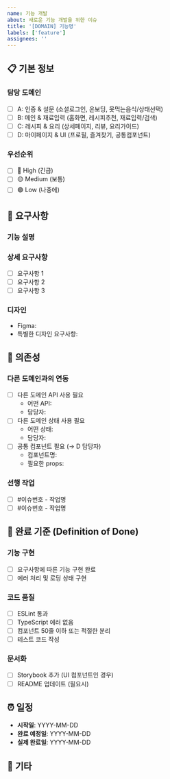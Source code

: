 ```yaml
---
name: 기능 개발
about: 새로운 기능 개발을 위한 이슈
title: '[DOMAIN] 기능명'
labels: ['feature']
assignees: ''
---
```


## 📋 기본 정보

### 담당 도메인

- [ ] A: 인증 & 설문 (소셜로그인, 온보딩, 못먹는음식/상태선택)
- [ ] B: 메인 & 재료입력 (홈화면, 레시피추천, 재료입력/검색)
- [ ] C: 레시피 & 요리 (상세페이지, 리뷰, 요리가이드)
- [ ] D: 마이페이지 & UI (프로필, 즐겨찾기, 공통컴포넌트)

### 우선순위

- [ ] 🔴 High (긴급)
- [ ] 🟡 Medium (보통)
- [ ] 🟢 Low (나중에)

## 📝 요구사항

### 기능 설명

<!-- 어떤 기능을 만들 것인지 간단히 설명 -->

### 상세 요구사항

<!-- 체크리스트 형태로 구체적인 요구사항 작성 -->

- [ ] 요구사항 1
- [ ] 요구사항 2
- [ ] 요구사항 3

### 디자인

<!-- Figma 링크나 디자인 설명 -->

- Figma:
- 특별한 디자인 요구사항:

## 🔗 의존성

### 다른 도메인과의 연동

- [ ] 다른 도메인 API 사용 필요
  - 어떤 API:
  - 담당자:
- [ ] 다른 도메인 상태 사용 필요
  - 어떤 상태:
  - 담당자:
- [ ] 공통 컴포넌트 필요 (→ D 담당자)
  - 컴포넌트명:
  - 필요한 props:

### 선행 작업

<!-- 이 작업을 하기 전에 완료되어야 할 작업들 -->

- [ ] #이슈번호 - 작업명
- [ ] #이슈번호 - 작업명

## 🎯 완료 기준 (Definition of Done)

### 기능 구현

- [ ] 요구사항에 따른 기능 구현 완료
- [ ] 에러 처리 및 로딩 상태 구현

### 코드 품질

- [ ] ESLint 통과
- [ ] TypeScript 에러 없음
- [ ] 컴포넌트 50줄 이하 또는 적절한 분리
- [ ] 테스트 코드 작성

### 문서화

- [ ] Storybook 추가 (UI 컴포넌트인 경우)
- [ ] README 업데이트 (필요시)

## ⏰ 일정

- **시작일**: YYYY-MM-DD
- **완료 예정일**: YYYY-MM-DD
- **실제 완료일**: YYYY-MM-DD

## 💬 기타

<!-- 추가로 논의하고 싶은 내용이나 참고사항 -->
